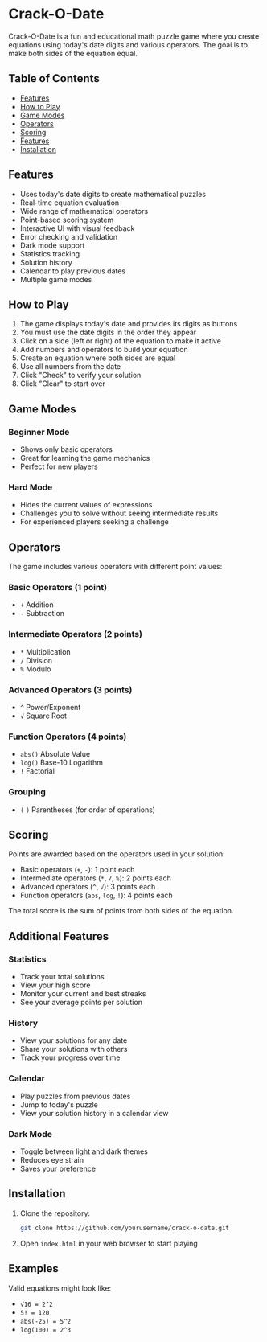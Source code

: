 # Crack-O-Date

Crack-O-Date is a fun and educational math puzzle game where you create equations using today's date digits and various operators. The goal is to make both sides of the equation equal.

## Table of Contents

- [Features](#features)
- [How to Play](#how-to-play)
- [Game Modes](#game-modes)
- [Operators](#operators)
- [Scoring](#scoring)
- [Features](#features)
- [Installation](#installation)

## Features

- Uses today's date digits to create mathematical puzzles
- Real-time equation evaluation
- Wide range of mathematical operators
- Point-based scoring system
- Interactive UI with visual feedback
- Error checking and validation
- Dark mode support
- Statistics tracking
- Solution history
- Calendar to play previous dates
- Multiple game modes

## How to Play

1. The game displays today's date and provides its digits as buttons
2. You must use the date digits in the order they appear
3. Click on a side (left or right) of the equation to make it active
4. Add numbers and operators to build your equation
5. Create an equation where both sides are equal
6. Use all numbers from the date
7. Click "Check" to verify your solution
8. Click "Clear" to start over

## Game Modes

### Beginner Mode
- Shows only basic operators
- Great for learning the game mechanics
- Perfect for new players

### Hard Mode
- Hides the current values of expressions
- Challenges you to solve without seeing intermediate results
- For experienced players seeking a challenge

## Operators

The game includes various operators with different point values:

### Basic Operators (1 point)
- `+` Addition
- `-` Subtraction

### Intermediate Operators (2 points)
- `*` Multiplication
- `/` Division
- `%` Modulo

### Advanced Operators (3 points)
- `^` Power/Exponent
- `√` Square Root

### Function Operators (4 points)
- `abs()` Absolute Value
- `log()` Base-10 Logarithm
- `!` Factorial

### Grouping
- `(` `)` Parentheses (for order of operations)

## Scoring

Points are awarded based on the operators used in your solution:
- Basic operators (`+`, `-`): 1 point each
- Intermediate operators (`*`, `/`, `%`): 2 points each
- Advanced operators (`^`, `√`): 3 points each
- Function operators (`abs`, `log`, `!`): 4 points each

The total score is the sum of points from both sides of the equation.

## Additional Features

### Statistics
- Track your total solutions
- View your high score
- Monitor your current and best streaks
- See your average points per solution

### History
- View your solutions for any date
- Share your solutions with others
- Track your progress over time

### Calendar
- Play puzzles from previous dates
- Jump to today's puzzle
- View your solution history in a calendar view

### Dark Mode
- Toggle between light and dark themes
- Reduces eye strain
- Saves your preference

## Installation

1. Clone the repository:
    ```sh
    git clone https://github.com/yourusername/crack-o-date.git
    ```
2. Open `index.html` in your web browser to start playing

## Examples

Valid equations might look like:
- `√16 = 2^2`
- `5! = 120`
- `abs(-25) = 5^2`
- `log(100) = 2^3`